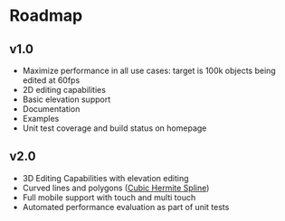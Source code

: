 # Roadmap


## v1.0

- Maximize performance in all use cases: target is 100k objects being edited at 60fps
- 2D editing capabilities
- Basic elevation support
- Documentation
- Examples
- Unit test coverage and build status on homepage


## v2.0

- 3D Editing Capabilities with elevation editing
- Curved lines and polygons ([Cubic Hermite Spline](https://en.wikipedia.org/wiki/Cubic_Hermite_spline))
- Full mobile support with touch and multi touch
- Automated performance evaluation as part of unit tests
